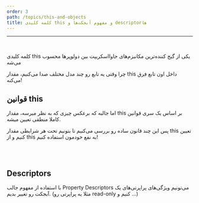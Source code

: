 ```yaml
---
order: 3
path: /topics/this-and-objects
title: کلمه کلیدی this و مفهوم آبجکت‌ها و descriptorها
---
```


***

<br/>

کلمه کلیدی this یکی از گیج کننده‌ترین مکانیزم‌های جاوااسکریپت بین دولوپرها محسوب می‌شه

چرا وقتی یه تابع رو چند مدل مختلف صدا می‌کنیم، مقدار this داخل اون تابع فرق می‌کنه!

## قوانین this
اما جالبه که برعکس چیزی که به نظر میرسه، مقدار this بر اساس یک سری قوانین کاملا منطقی تعیین میشه.

پس این چند قانون ساده رو بررسی می‌کنیم تا بتونیم تحت هر شرایطی مقدار this تعیین کنیم و از this به نفع خودمون استفاده کنیم!

<br/>
<br/>

## Descriptors
با استفاده از مفهوم جالب Property Descriptors می‌تونیم ویژگی‌های پراپرتی‌های یک آبجکت رو تغییر بدیم.
(مثلا یه پراپرتی رو read-only کنیم و ...)